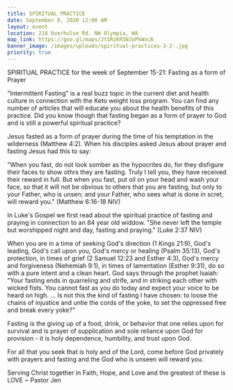 ```yaml
---
title: SPIRITUAL PRACTICE
date: September 8, 2020 12:00 AM
layout: event
location: 218 Overhulse Rd. NW Olympia, WA
map_link: https://goo.gl/maps/Jt1RzKR5NJoPkWxc6
banner_image: /images/uploads/spiritual-practices-3-2-.jpg
priority: true
---
```

SPIRITUAL PRACTICE for the week of September 15-21: Fasting as a form of Prayer

"Intermittent Fasting" is a real buzz topic in the current diet and health culture in connection with the Keto weight loss program. You can find any number of articles that will educate you about the health benefits of this practice. Did you know though that fasting began as a form of prayer to God and is still a powerful spiritual practice?

Jesus fasted as a form of prayer during the time of his temptation in the wilderness (Matthew 4:2). When his disciples asked Jesus about prayer and fasting Jesus had this to say:

"When you fast, do not look somber as the hypocrites do, for they disfigure their faces to show othrs they are fasting. Truly I tell you, they have received their reward in full. But when you fast, put oil on your head and wash your face, so that it will not be obvious to others that you are fasting, but only to your Father, who is unsen; and your Father, who sees what is done in scret, will reward you." (Matthew 6:16-18 NIV)

In Luke's Gospel we first read about the spiritual practice of fasting and praying in connection to an 84 year old widdow. "She never left the temple but worshipped night and day, fasting and praying." (Luke 2:37 NIV)

When you are in a time of seeking God's direction (1 Kings 21:9), God's leading, God's call upon you, God's mercy or healing (Psalm 35:13), God's protection, in times of grief (2 Samuel 12:23 and Esther 4:3), God's mercy and forgiveness (Nehemiah 9:1), in times of lamentation (Esther 9:31), do so with a pure intent and a clean heart. God says through the prophet Isaiah: "Your fasting ends in quarreling and strife, and in striking each other with wicked fists. You cannot fast as you do today and expect your voice to be heard on high. ... Is not this the kind of fasting I have chosen: to loose the chains of injustice and untie the cords of the yoke, to set the oppressed free and break every yoke?"

Fasting is the giving up of a food, drink, or behavior that one relies upon for survival and is prayer of supplication and sole reliance upon God for provision - it is holy dependence, humbility, and trust upon God.

For all that you seek that is holy and of the Lord, come before God privately with prayers and fasting and the God who is unseen will reward you.

Serving Christ together in Faith, Hope, and Love and the greatest of these is LOVE ~ Pastor Jen
